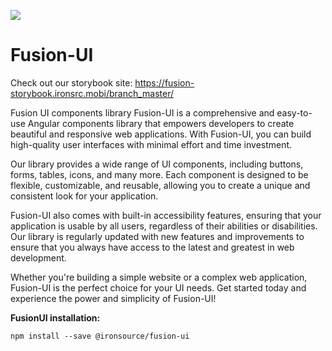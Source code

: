 <a href="https://github.com/storybooks/storybook" target="_blank"><img src="https://raw.githubusercontent.com/storybooks/brand/master/badge/badge-storybook.svg"></a>

# Fusion-UI
Check out our storybook site: https://fusion-storybook.ironsrc.mobi/branch_master/  

Fusion UI components library
Fusion-UI is a comprehensive and easy-to-use Angular components library that empowers developers to create beautiful and responsive web applications. With Fusion-UI, you can build high-quality user interfaces with minimal effort and time investment.

Our library provides a wide range of UI components, including buttons, forms, tables, icons, and many more. Each component is designed to be flexible, customizable, and reusable, allowing you to create a unique and consistent look for your application.

Fusion-UI also comes with built-in accessibility features, ensuring that your application is usable by all users, regardless of their abilities or disabilities. Our library is regularly updated with new features and improvements to ensure that you always have access to the latest and greatest in web development.

Whether you're building a simple website or a complex web application, Fusion-UI is the perfect choice for your UI needs. Get started today and experience the power and simplicity of Fusion-UI!

**FusionUI installation:** 

```npm install --save @ironsource/fusion-ui``` 
